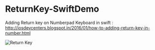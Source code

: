 # ReturnKey-SwiftDemo

Adding Return key on Numberpad Keyboard in swift : http://iosdevcenters.blogspot.in/2016/01/how-to-adding-return-key-in-number.html



![Return Key](http://i.imgur.com/8iZriEb.png?1)
